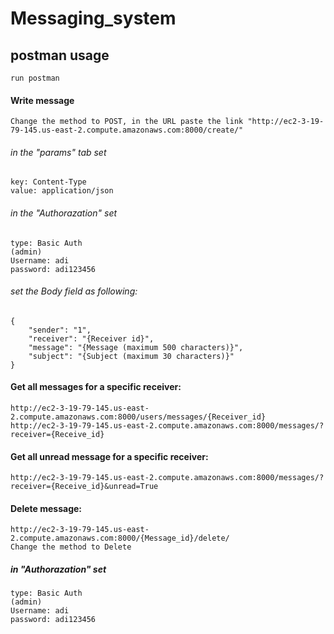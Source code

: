 # Messaging_system
 

## postman usage
```
run postman
```
#### Write message
```
Change the method to POST, in the URL paste the link "http://ec2-3-19-79-145.us-east-2.compute.amazonaws.com:8000/create/"
```
###### in the "params" tab set 
```
key: Content-Type 
value: application/json
```
###### in the "Authorazation" set
```
type: Basic Auth
(admin)
Username: adi
password: adi123456
```
###### set the Body field as following:
```
{
    "sender": "1",
    "receiver": "{Receiver id}",
    "message": "{Message (maximum 500 characters)}",
    "subject": "{Subject (maximum 30 characters)}"
}
```
#### Get all messages for a specific receiver:
```
http://ec2-3-19-79-145.us-east-2.compute.amazonaws.com:8000/users/messages/{Receiver_id}
http://ec2-3-19-79-145.us-east-2.compute.amazonaws.com:8000/messages/?receiver={Receive_id}
```
#### Get all unread message for a specific receiver:
```
http://ec2-3-19-79-145.us-east-2.compute.amazonaws.com:8000/messages/?receiver={Receive_id}&unread=True 
```
#### Delete message:
```
http://ec2-3-19-79-145.us-east-2.compute.amazonaws.com:8000/{Message_id}/delete/
Change the method to Delete
```
##### in "Authorazation" set
```
type: Basic Auth
(admin)
Username: adi
password: adi123456
```



